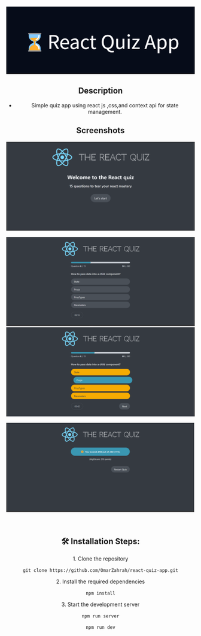 <div align="center">

![Banner](React_Quiz_App.png)

## Description

- Simple quiz app using react js ,css,and context api for state management.

## Screenshots

![start screen](start.png)

![question](question.png)
![answer](answer.png)

![score screen](score.png)

<br/>

## 🛠️ Installation Steps:

<p>1. Clone the repository</p>

```
git clone https://github.com/OmarZahrah/react-quiz-app.git
```

<p>2. Install the required dependencies </p>

```
npm install
```

<p>3. Start the development server</p>

```
npm run server
```

```
npm run dev
```

<br/>
